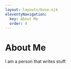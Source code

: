 ```yaml
---
layout: layouts/base.njk
eleventyNavigation:
  key: About Me
  order: 4
---
```


# About Me

I am a person that writes stuff.
